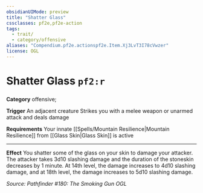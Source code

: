 ```yaml
---
obsidianUIMode: preview
title: "Shatter Glass"
cssclasses: pf2e,pf2e-action
tags:
  - trait/
  - category/offensive
aliases: "Compendium.pf2e.actionspf2e.Item.Xj3LvT3I78cVwzer"
license: OGL
---
```

# Shatter Glass `pf2:r`

### 

**Category** offensive; 




**Trigger** An adjacent creature Strikes you with a melee weapon or unarmed attack and deals damage

**Requirements** Your innate [[Spells/Mountain Resilience|Mountain Resilience]] from [[Glass Skin|Glass Skin]] is active

* * *

**Effect** You shatter some of the glass on your skin to damage your attacker. The attacker takes 3d10 slashing damage and the duration of the stoneskin decreases by 1 minute. At 14th level, the damage increases to 4d10 slashing damage, and at 18th level, the damage increases to 5d10 slashing damage.

*Source: Pathfinder #180: The Smoking Gun*
*OGL*